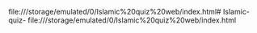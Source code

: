 file:///storage/emulated/0/Islamic%20quiz%20web/index.html# Islamic-quiz-
file:///storage/emulated/0/Islamic%20quiz%20web/index.html
